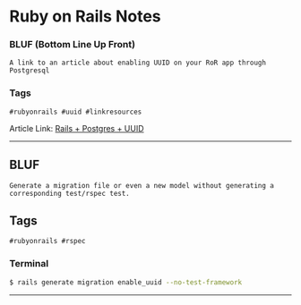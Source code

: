 # Ruby on Rails Notes

### BLUF (Bottom Line Up Front)

```
A link to an article about enabling UUID on your RoR app through Postgresql
```

### Tags

```
#rubyonrails #uuid #linkresources
```

Article Link: [Rails + Postgres + UUID](https://dan-foley.medium.com/rails-postgres-uuid-2f14ae1f596d)

------

## BLUF

```
Generate a migration file or even a new model without generating a corresponding test/rspec test.
```

## Tags

```
#rubyonrails #rspec
```
### Terminal

```bash
$ rails generate migration enable_uuid --no-test-framework
```

------

